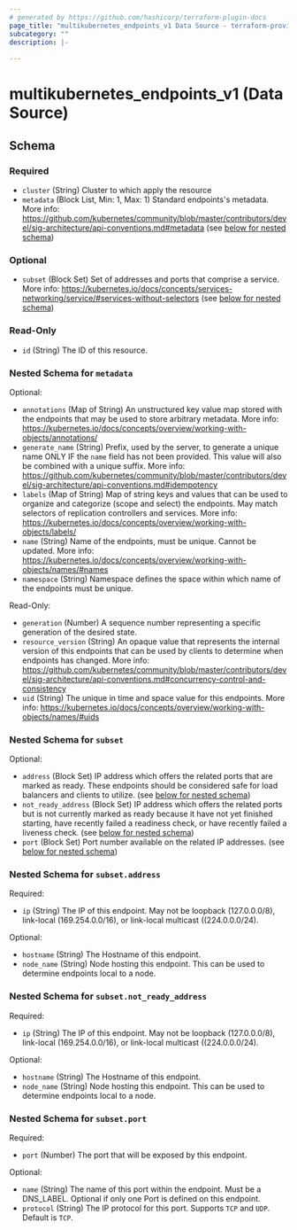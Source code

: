 ```yaml
---
# generated by https://github.com/hashicorp/terraform-plugin-docs
page_title: "multikubernetes_endpoints_v1 Data Source - terraform-provider-multikubernetes"
subcategory: ""
description: |-
  
---
```


# multikubernetes_endpoints_v1 (Data Source)





<!-- schema generated by tfplugindocs -->
## Schema

### Required

- `cluster` (String) Cluster to which apply the resource
- `metadata` (Block List, Min: 1, Max: 1) Standard endpoints's metadata. More info: https://github.com/kubernetes/community/blob/master/contributors/devel/sig-architecture/api-conventions.md#metadata (see [below for nested schema](#nestedblock--metadata))

### Optional

- `subset` (Block Set) Set of addresses and ports that comprise a service. More info: https://kubernetes.io/docs/concepts/services-networking/service/#services-without-selectors (see [below for nested schema](#nestedblock--subset))

### Read-Only

- `id` (String) The ID of this resource.

<a id="nestedblock--metadata"></a>
### Nested Schema for `metadata`

Optional:

- `annotations` (Map of String) An unstructured key value map stored with the endpoints that may be used to store arbitrary metadata. More info: https://kubernetes.io/docs/concepts/overview/working-with-objects/annotations/
- `generate_name` (String) Prefix, used by the server, to generate a unique name ONLY IF the `name` field has not been provided. This value will also be combined with a unique suffix. More info: https://github.com/kubernetes/community/blob/master/contributors/devel/sig-architecture/api-conventions.md#idempotency
- `labels` (Map of String) Map of string keys and values that can be used to organize and categorize (scope and select) the endpoints. May match selectors of replication controllers and services. More info: https://kubernetes.io/docs/concepts/overview/working-with-objects/labels/
- `name` (String) Name of the endpoints, must be unique. Cannot be updated. More info: https://kubernetes.io/docs/concepts/overview/working-with-objects/names/#names
- `namespace` (String) Namespace defines the space within which name of the endpoints must be unique.

Read-Only:

- `generation` (Number) A sequence number representing a specific generation of the desired state.
- `resource_version` (String) An opaque value that represents the internal version of this endpoints that can be used by clients to determine when endpoints has changed. More info: https://github.com/kubernetes/community/blob/master/contributors/devel/sig-architecture/api-conventions.md#concurrency-control-and-consistency
- `uid` (String) The unique in time and space value for this endpoints. More info: https://kubernetes.io/docs/concepts/overview/working-with-objects/names/#uids


<a id="nestedblock--subset"></a>
### Nested Schema for `subset`

Optional:

- `address` (Block Set) IP address which offers the related ports that are marked as ready. These endpoints should be considered safe for load balancers and clients to utilize. (see [below for nested schema](#nestedblock--subset--address))
- `not_ready_address` (Block Set) IP address which offers the related ports but is not currently marked as ready because it have not yet finished starting, have recently failed a readiness check, or have recently failed a liveness check. (see [below for nested schema](#nestedblock--subset--not_ready_address))
- `port` (Block Set) Port number available on the related IP addresses. (see [below for nested schema](#nestedblock--subset--port))

<a id="nestedblock--subset--address"></a>
### Nested Schema for `subset.address`

Required:

- `ip` (String) The IP of this endpoint. May not be loopback (127.0.0.0/8), link-local (169.254.0.0/16), or link-local multicast ((224.0.0.0/24).

Optional:

- `hostname` (String) The Hostname of this endpoint.
- `node_name` (String) Node hosting this endpoint. This can be used to determine endpoints local to a node.


<a id="nestedblock--subset--not_ready_address"></a>
### Nested Schema for `subset.not_ready_address`

Required:

- `ip` (String) The IP of this endpoint. May not be loopback (127.0.0.0/8), link-local (169.254.0.0/16), or link-local multicast ((224.0.0.0/24).

Optional:

- `hostname` (String) The Hostname of this endpoint.
- `node_name` (String) Node hosting this endpoint. This can be used to determine endpoints local to a node.


<a id="nestedblock--subset--port"></a>
### Nested Schema for `subset.port`

Required:

- `port` (Number) The port that will be exposed by this endpoint.

Optional:

- `name` (String) The name of this port within the endpoint. Must be a DNS_LABEL. Optional if only one Port is defined on this endpoint.
- `protocol` (String) The IP protocol for this port. Supports `TCP` and `UDP`. Default is `TCP`.
